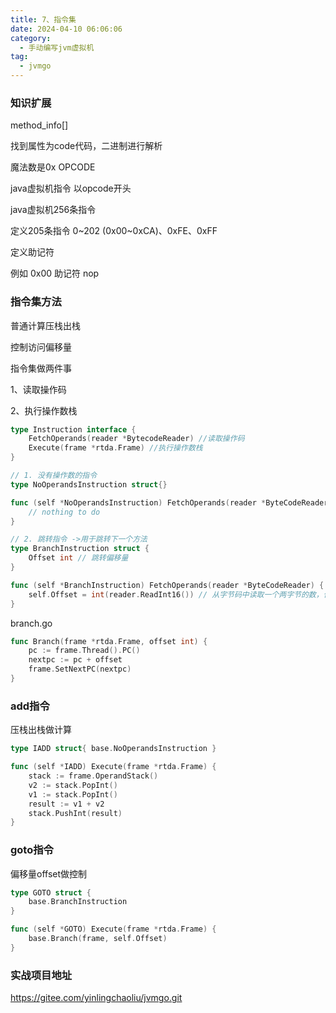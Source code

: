```yaml
---
title: 7、指令集
date: 2024-04-10 06:06:06
category:
  - 手动编写jvm虚拟机
tag:
  - jvmgo
---
```


### 知识扩展

method_info[]

找到属性为code代码，二进制进行解析

魔法数是0x OPCODE

java虚拟机指令 以opcode开头

java虚拟机256条指令

定义205条指令 0~202 (0x00~0xCA)、0xFE、0xFF

定义助记符

例如 0x00    助记符 nop

### 指令集方法
普通计算压栈出栈

控制访问偏移量

指令集做两件事

1、读取操作码

2、执行操作数栈

```go
type Instruction interface {
	FetchOperands(reader *BytecodeReader) //读取操作码
	Execute(frame *rtda.Frame) //执行操作数栈
}

// 1. 没有操作数的指令
type NoOperandsInstruction struct{}

func (self *NoOperandsInstruction) FetchOperands(reader *ByteCodeReader) {
	// nothing to do
}

// 2. 跳转指令 ->用于跳转下一个方法
type BranchInstruction struct {
	Offset int // 跳转偏移量
}

func (self *BranchInstruction) FetchOperands(reader *ByteCodeReader) {
	self.Offset = int(reader.ReadInt16()) // 从字节码中读取一个两字节的数，作为偏移量
}

```

branch.go
```go
func Branch(frame *rtda.Frame, offset int) {
	pc := frame.Thread().PC()
	nextpc := pc + offset
	frame.SetNextPC(nextpc)
}
```

### add指令
压栈出栈做计算

```go
type IADD struct{ base.NoOperandsInstruction }

func (self *IADD) Execute(frame *rtda.Frame) {
	stack := frame.OperandStack()
	v2 := stack.PopInt()
	v1 := stack.PopInt()
	result := v1 + v2
	stack.PushInt(result)
}
```

### goto指令
偏移量offset做控制 

```go
type GOTO struct {
	base.BranchInstruction
}

func (self *GOTO) Execute(frame *rtda.Frame) {
	base.Branch(frame, self.Offset)
}
```

### 实战项目地址
https://gitee.com/yinlingchaoliu/jvmgo.git
